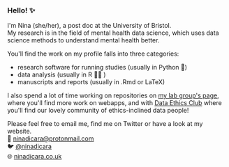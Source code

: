 ### Hello! ✨

I'm Nina (she/her), a post doc at the University of Bristol.  
My research is in the field of mental health data science, which uses data science methods to understand mental health better.  

You'll find the work on my profile falls into three categories:  
- research software for running studies (usually in Python 🐍)  
- data analysis (usually in R 🏴‍☠️ )  
- manuscripts and reports (usually in .Rmd or LaTeX)  

I also spend a lot of time working on repositories on [my lab group's page](https://github.com/DynamicGenetics), where you'll find more work on webapps, and with [Data Ethics Club](https://github.com/very-good-science/data-ethics-club) where you'll find our lovely community of ethics-inclined data people! 

Please feel free to email me, find me on Twitter or have a look at my website.  
💌   ninadicara@protonmail.com  
🐦   [@ninadicara](https://twitter.com/ninadicara)  
🌐   [ninadicara.co.uk](https://ninadicara.co.uk)
